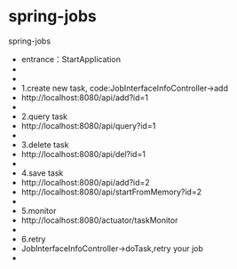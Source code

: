 # spring-jobs
spring-jobs
 * entrance：StartApplication
 * 
 * 
 * 1.create new task, code:JobInterfaceInfoController->add
 * http://localhost:8080/api/add?id=1
 * 
 * 2.query task
 * http://localhost:8080/api/query?id=1
 * 
 * 3.delete task
 * http://localhost:8080/api/del?id=1
 * 
 * 4.save task
 * http://localhost:8080/api/add?id=2
 * http://localhost:8080/api/startFromMemory?id=2
 * 
 * 5.monitor
 * http://localhost:8080/actuator/taskMonitor
 * 
 * 6.retry
 * JobInterfaceInfoController->doTask,retry your job
 * 
